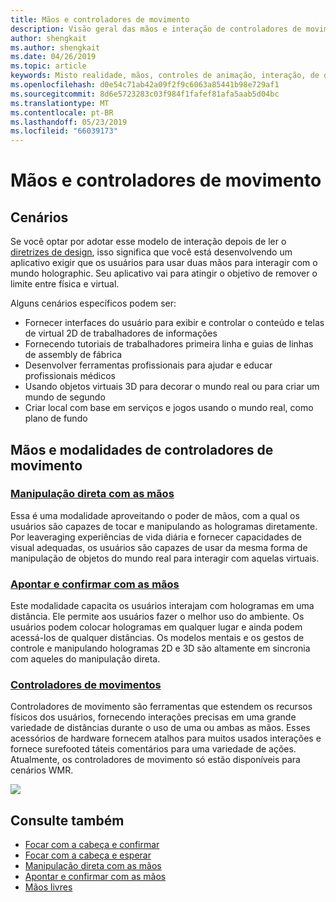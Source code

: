 ```yaml
---
title: Mãos e controladores de movimento
description: Visão geral das mãos e interação de controladores de movimento
author: shengkait
ms.author: shengkait
ms.date: 04/26/2019
ms.topic: article
keywords: Misto realidade, mãos, controles de animação, interação, de design
ms.openlocfilehash: d0e54c71ab42a09f2f9c6063a85441b98e729af1
ms.sourcegitcommit: 8d6e5723283c03f984f1fafef81afa5aab5d04bc
ms.translationtype: MT
ms.contentlocale: pt-BR
ms.lasthandoff: 05/23/2019
ms.locfileid: "66039173"
---
```

# <a name="hands-and-motion-controllers"></a>Mãos e controladores de movimento
## <a name="scenarios"></a>Cenários
Se você optar por adotar esse modelo de interação depois de ler o [diretrizes de design](interaction-fundamentals.md), isso significa que você está desenvolvendo um aplicativo exigir que os usuários para usar duas mãos para interagir com o mundo holographic. Seu aplicativo vai para atingir o objetivo de remover o limite entre física e virtual.

Alguns cenários específicos podem ser:
* Fornecer interfaces do usuário para exibir e controlar o conteúdo e telas de virtual 2D de trabalhadores de informações
* Fornecendo tutoriais de trabalhadores primeira linha e guias de linhas de assembly de fábrica
* Desenvolver ferramentas profissionais para ajudar e educar profissionais médicos  
* Usando objetos virtuais 3D para decorar o mundo real ou para criar um mundo de segundo 
* Criar local com base em serviços e jogos usando o mundo real, como plano de fundo

## <a name="hands-and-motion-controllers-modalities"></a>Mãos e modalidades de controladores de movimento
### <a name="direct-manipulation-with-handsdirect-manipulationmd"></a>[Manipulação direta com as mãos](direct-manipulation.md)
Essa é uma modalidade aproveitando o poder de mãos, com a qual os usuários são capazes de tocar e manipulando as hologramas diretamente. Por leaveraging experiências de vida diária e fornecer capacidades de visual adequadas, os usuários são capazes de usar da mesma forma de manipulação de objetos do mundo real para interagir com aquelas virtuais.   

### <a name="point-and-commit-with-handspoint-and-commitmd"></a>[Apontar e confirmar com as mãos](point-and-commit.md)
Este modalidade capacita os usuários interajam com hologramas em uma distância. Ele permite aos usuários fazer o melhor uso do ambiente. Os usuários podem colocar hologramas em qualquer lugar e ainda podem acessá-los de qualquer distâncias. Os modelos mentais e os gestos de controle e manipulando hologramas 2D e 3D são altamente em sincronia com aqueles do manipulação direta.

### <a name="motion-controllersmotion-controllersmd"></a>[Controladores de movimentos](motion-controllers.md)
Controladores de movimento são ferramentas que estendem os recursos físicos dos usuários, fornecendo interações precisas em uma grande variedade de distâncias durante o uso de uma ou ambas as mãos. Esses acessórios de hardware fornecem atalhos para muitos usados interações e fornece surefooted táteis comentários para uma variedade de ações. Atualmente, os controladores de movimento só estão disponíveis para cenários WMR. 

![](images/Hands-and-controllers-720px.jpg)<br>

## <a name="see-also"></a>Consulte também
* [Focar com a cabeça e confirmar](gaze-and-commit.md)
* [Focar com a cabeça e esperar](gaze-and-dwell.md)
* [Manipulação direta com as mãos](direct-manipulation.md)
* [Apontar e confirmar com as mãos](point-and-commit.md)
* [Mãos livres](hands-free.md)
